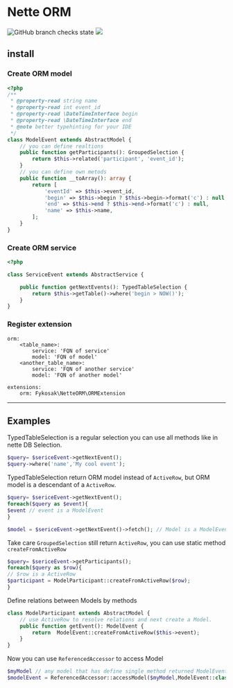 # Nette ORM

![GitHub branch checks state](https://img.shields.io/github/checks-status/fykosak/nette-orm/master)
<img src="https://img.shields.io/badge/coverage-99%25-green" />

## install

### Create ORM model

```php
<?php 
/**
 * @property-read string name
 * @property-read int event_id
 * @property-read \DateTimeInterface begin
 * @property-read \DateTimeInterface end
 * @note better typehinting for your IDE
 */
class ModelEvent extends AbstractModel {
    // you can define realtions
    public function getParticipants(): GroupedSelection {
        return $this->related('participant', 'event_id');
    }
    // you can define own metods
    public function __toArray(): array {
        return [
            'eventId' => $this->event_id,          
            'begin' => $this->begin ? $this->begin->format('c') : null,
            'end' => $this->end ? $this->end->format('c') : null,          
            'name' => $this->name,
        ];
    }
}
```

### Create ORM service

```php
<?php

class ServiceEvent extends AbstractService {

    public function getNextEvents(): TypedTableSelection {
        return $this->getTable()->where('begin > NOW()');
    }
}
```

### Register extension
```neon
orm:
    <table_name>:
        service: 'FQN of service'
        model: 'FQN of model'
    <another_table_name>:
        service: 'FQN of another service'
        model: 'FQN of another model'

```
```neon
extensions:
    orm: Fykosak\NetteORM\ORMExtension
```

---
## Examples

TypedTableSelection is a regular selection you can use all methods like in nette DB Selection.

```php 
$query= $sericeEvent->getNextEvent();
$query->where('name','My cool event');
```

TypedTableSelection return ORM model instead of `ActiveRow`, but ORM model is a descendant of a `ActiveRow`.

```php 
$query= $sericeEvent->getNextEvent();
foreach($query as $event){
$event // event is a ModelEvent
}

$model = $sericeEvent->getNextEvent()->fetch(); // Model is a ModelEvent too.
```

Take care `GroupedSelection` still return `ActiveRow`, you can use static method `createFromActiveRow`

```php 
$query= $sericeEvent->getParticipants();
foreach($query as $row){
// $row is a ActiveRow
$participant = ModelParticipant::createFromActiveRow($row);
}
```
Define relations between Models by methods
```php
class ModelParticipant extends AbstractModel {
    // use ActiveRow to resolve relations and next create a Model.
    public function getEvent(): ModelEvent {
        return  ModelEvent::createFromActiveRow($this->event);
    }
}
```

Now you can use `ReferencedAccessor` to access Model
```php
$myModel // any model that has define single method returned ModelEvent
$modelEvent = ReferencedAccessor::accessModel($myModel,ModelEvent::class);

```
